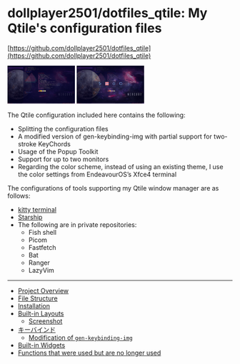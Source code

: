 # dollplayer2501/dotfiles_qtile: My Qtile's configuration files

[https://github.com/dollplayer2501/dotfiles_qtile](https://github.com/dollplayer2501/dotfiles_qtile)

<img src="./images/EndeavourOS_Qtile_2025-09-28_04-03-49.png" width="30%">&nbsp;<img src="./images/EndeavourOS_Qtile_2025-09-28_04-03-57.png" width="30%">

The Qtile configuration included here contains the following:

- Splitting the configuration files
- A modified version of gen-keybinding-img with partial support for two-stroke KeyChords
- Usage of the Popup Toolkit
- Support for up to two monitors
- Regarding the color scheme, instead of using an existing theme, I use the color settings from EndeavourOS’s Xfce4 terminal

The configurations of tools supporting my Qtile window manager are as follows:

- [kitty terminal](https://github.com/dollplayer2501/dotfiles_kitty)
- [Starship](https://github.com/dollplayer2501/dotfiles_starship)
- The following are in private repositories:
  - Fish shell
  - Picom
  - Fastfetch
  - Bat
  - Ranger
  - LazyVim

- - -

<!-- {{TOC-IN}} -->
- [Project Overview](./01_00-overview.md)
- [File Structure](./02_00-files.md)
- [Installation](./03_00-installing.md)
- [Built-in Layouts](./04_00-layout.md)
  - [Screenshot](./04_01-screenshot.md)
- [キーバインド](./05_00-keybind.md)
  - [Modification of `gen-keybinding-img`](./05_01-gen-keybinding-img.md)
- [Built-in Widgets](./06_00-widgets.md)
- [Functions that were used but are no longer used](./07_00-unused-features.md)
<!-- {{TOC-OUT}} -->


<!-- -->
